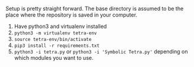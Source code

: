 Setup is pretty straight forward. The base directory is assumed to be the place where the repository is saved in your computer.
1. Have python3 and virtualenv installed
2. `python3 -m virtualenv tetra-env`
3. `source tetra-env/bin/activate`
4. `pip3 install -r requirements.txt`
5. `python3 -i tetra.py` or `python3 -i 'Symbolic Tetra.py'` depending on which modules you want to use.
